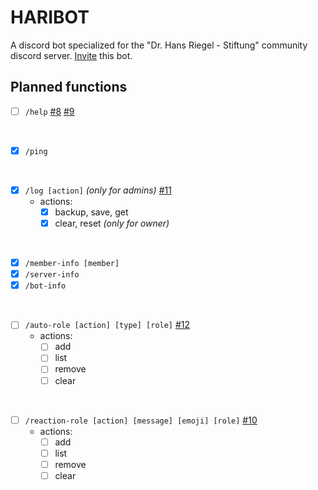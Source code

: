
# HARIBOT

A discord bot specialized for the "Dr. Hans Riegel - Stiftung" community discord server.
[Invite](https://discord.com/oauth2/authorize?client_id=1024235031037759500&permissions=8&scope=bot) this bot.

## Planned functions

- [ ] `/help` [#8](https://github.com/FabianBartl/HARIBOT/issues/8) [#9](https://github.com/FabianBartl/HARIBOT/issues/9)

<br>

- [x] `/ping`

<br>

- [x] `/log [action]` *(only for admins)* [#11](https://github.com/FabianBartl/HARIBOT/issues/11)
  - actions:
    - [x] backup, save, get
    - [x] clear, reset *(only for owner)*

<br>

- [x] `/member-info [member]`
- [x] `/server-info`
- [x] `/bot-info`

<br>

- [ ] `/auto-role [action] [type] [role]` [#12](https://github.com/FabianBartl/HARIBOT/issues/12)
  - actions:
    - [ ] add
    - [ ] list
    - [ ] remove
    - [ ] clear

<br>

- [ ] `/reaction-role [action] [message] [emoji] [role]` [#10](https://github.com/FabianBartl/HARIBOT/issues/10)
  - actions:
    - [ ] add
    - [ ] list
    - [ ] remove
    - [ ] clear
